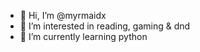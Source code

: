 - 👋 Hi, I’m @myrmaidx
- 👀 I’m interested in reading, gaming & dnd
- 🌱 I’m currently learning python 

